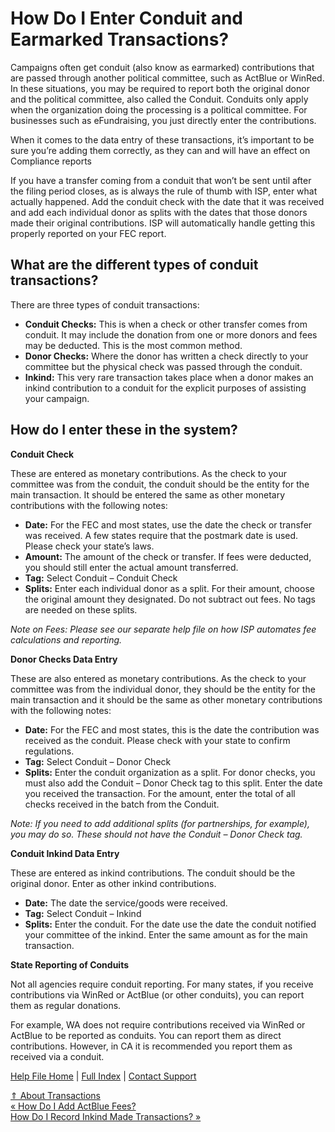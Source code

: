  How Do I Enter Conduit and Earmarked Transactions?
==========

Campaigns often get conduit (also know as earmarked) contributions that are passed through another political committee, such as ActBlue or WinRed. In these situations, you may be required to report both the original donor and the political committee, also called the Conduit. Conduits only apply when the organization doing the processing is a political committee. For businesses such as eFundraising, you just directly enter the contributions.

When it comes to the data entry of these transactions, it’s important to be sure you’re adding them correctly, as they can and will have an effect on Compliance reports

If you have a transfer coming from a conduit that won’t be sent until after the filing period closes, as is always the rule of thumb with ISP, enter what actually happened. Add the conduit check with the date that it was received and add each individual donor as splits with the dates that those donors made their original contributions. ISP will automatically handle getting this properly reported on your FEC report.

What are the different types of conduit transactions?
----------

There are three types of conduit transactions:

* **Conduit Checks:** This is when a check or other transfer comes from conduit. It may include the donation from one or more donors and fees may be deducted. This is the most common method.
* **Donor Checks:** Where the donor has written a check directly to your committee but the physical check was passed through the conduit.
* **Inkind:** This very rare transaction takes place when a donor makes an inkind contribution to a conduit for the explicit purposes of assisting your campaign.

How do I enter these in the system?
----------

**Conduit Check**

These are entered as monetary contributions. As the check to your committee was from the conduit, the conduit should be the entity for the main transaction. It should be entered the same as other monetary contributions with the following notes:

* **Date:** For the FEC and most states, use the date the check or transfer was received. A few states require that the postmark date is used. Please check your state’s laws.
* **Amount:** The amount of the check or transfer. If fees were deducted, you should still enter the actual amount transferred.
* **Tag:** Select Conduit – Conduit Check
* **Splits:** Enter each individual donor as a split. For their amount, choose the original amount they designated. Do not subtract out fees. No tags are needed on these splits.

*Note on Fees: Please see our separate help file on how ISP automates fee calculations and reporting.*

**Donor Checks Data Entry**

These are also entered as monetary contributions. As the check to your committee was from the individual donor, they should be the entity for the main transaction and it should be the same as other monetary contributions with the following notes:

* **Date:** For the FEC and most states, this is the date the contribution was received as the conduit. Please check with your state to confirm regulations.
* **Tag:** Select Conduit – Donor Check
* **Splits:** Enter the conduit organization as a split. For donor checks, you must also add the Conduit – Donor Check tag to this split. Enter the date you received the transaction. For the amount, enter the total of all checks received in the batch from the Conduit.

*Note: If you need to add additional splits (for partnerships, for example), you may do so. These should not have the Conduit – Donor Check tag.*

**Conduit Inkind Data Entry**

These are entered as inkind contributions. The conduit should be the original donor. Enter as other inkind contributions.

* **Date:** The date the service/goods were received.
* **Tag:** Select Conduit – Inkind
* **Splits:** Enter the conduit. For the date use the date the conduit notified your committee of the inkind. Enter the same amount as for the main transaction.

**State Reporting of Conduits**

Not all agencies require conduit reporting. For many states, if you receive contributions via WinRed or ActBlue (or other conduits), you can report them as regular donations.

For example, WA does not require contributions received via WinRed or ActBlue to be reported as conduits. You can report them as direct contributions. However, in CA it is recommended you report them as received via a conduit.

[Help File Home](/help/) | [Full Index](/Help-File-Directory/) | [Contact Support](mailto:support@ISPolitical.com)

[⇑ About Transactions](/About-Transactions)  
[« How Do I Add ActBlue Fees?](/How-Do-I-Add-ActBlue-Fees)  
[How Do I Record Inkind Made Transactions? »](/How-Do-I-Record-Inkind-Made-Transactions)